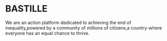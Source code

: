 # BASTILLE
We are an action platform dedicated to achieving the end of inequality,powered by a community of millions of citizens,a country-where everyone has an equal chance to thrive.
